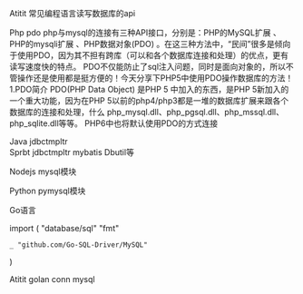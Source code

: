 Atitit 常见编程语言读写数据库的api


Php   pdo
php与mysql的连接有三种API接口，分别是：PHP的MySQL扩展 、PHP的mysqli扩展 、PHP数据对象(PDO) 。在这三种方法中，“民间”很多是倾向于使用PDO，因为其不担有跨库（可以和各个数据库连接和处理）的优点，更有读写速度快的特点。 PDO不仅能防止了sql注入问题，同时是面向对象的，所以不管操作还是使用都是挺方便的！今天分享下PHP5中使用PDO操作数据库的方法！
1.PDO简介
PDO(PHP Data Object) 是PHP 5 中加入的东西，是PHP 5新加入的一个重大功能，因为在PHP 5以前的php4/php3都是一堆的数据库扩展来跟各个数据库的连接和处理，什么 php_mysql.dll、php_pgsql.dll、php_mssql.dll、php_sqlite.dll等等。 PHP6中也将默认使用PDO的方式连接

Java jdbctmpltr  
Sprbt jdbctmpltr  mybatis 
Dbutil等

Nodejs  mysql模块

Python pymysql模块

Go语言

import (
	"database/sql"
	"fmt"

	_ "github.com/Go-SQL-Driver/MySQL"
)



Atitit golan conn mysql

